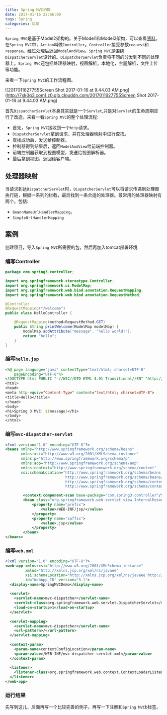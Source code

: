 ```yaml
---
title: Spring MVC初探
date: 2017-01-16 22:56:00
tags: Spring
categories: 后端
---
```


`Spring MVC`是基于Model2架构的。关于Model1和Model2架构，可以查看[资料](http://www.javatpoint.com/model-1-and-model-2-mvc-architecture)。在`Spring MVC`中，`Action`叫做`Controller`。`Controller`接受参数`request`和`response`。经过处理后返回`ModelAndView`。`Spring MVC`是围绕`DispatcherServlet`设计的。`DispatcherServlet`负责将不同的分发到不同的处理器上。`Spring MVC`还包括处理器映射，视图解析，本地化，主题解析，文件上传等功能。<!--more-->

来看一下`Spring MVC`的工作流程图。

![2017011627755Screen Shot 2017-01-16 at 9.44.03 AM.png](http://7xk0q3.com1.z0.glb.clouddn.com/2017011627755Screen Shot 2017-01-16 at 9.44.03 AM.png)

首先`DispatcherServlet`本身其实就是一个`Servlet`,只是对`Servlet`的生命周期进行了改造。来看一看`Spring MVC`的整个处理流程:

- 首先，`Spring MVC`接收到一个`http`请求。
- `DispatcherServlet`拿到请求，并在处理器映射中进行查找。
- 查找成功后，发送给控制器。
- 控制器得到结果后，返回`ModelAndView`给前端控制器。
- 前端控制器获取到视图模型，发送给视图解析器。
- 最后拿到视图，返回给客户端。

## 处理器映射

当请求到达`DispatcherServlet`时，`DispatcherServlet`可以将请求传递到处理器执行链，根据一系列的拦截，最后找到一条合适的处理器。最常用的处理器映射有两个。包括:

- `BeannNameUrlHandlerMapping`。
- `SimpleUrlHandlerMapping`

## 案例

创建项目，导入`Spring MVC`所需要的包，然后再加入tomcat部署环境.

### 编写Controller

```Java
package com.spring3.controller;

import org.springframework.stereotype.Controller;
import org.springframework.ui.ModelMap;
import org.springframework.web.bind.annotation.RequestMapping;
import org.springframework.web.bind.annotation.RequestMethod;

@Controller
@RequestMapping("/welcome")
public class HelloController {

	@RequestMapping(method=RequestMethod.GET)
	public String printWelcome(ModelMap modelMap) {
		modelMap.addAttribute("message", "hello world!");
		return "hello";
	}
}
```

### 编写`hello.jsp`

```jsp
<%@ page language="java" contentType="text/html; charset=UTF-8"
    pageEncoding="UTF-8"%>
<!DOCTYPE html PUBLIC "-//W3C//DTD HTML 4.01 Transitional//EN" "http://www.w3.org/TR/html4/loose.dtd">
<html>
<head>
<meta http-equiv="Content-Type" content="text/html; charset=UTF-8">
<title>Hello</title>
</head>
<body>
<h1>Spring 3 MVC: ${message}</h1>
</body>
</html>
```

### 编写`mvc-dispatcher-servlet`

```xml
<?xml version="1.0" encoding="UTF-8"?>
<beans xmlns="http://www.springframework.org/schema/beans"
       xmlns:xsi="http://www.w3.org/2001/XMLSchema-instance"
       xmlns:p="http://www.springframework.org/schema/p"
       xmlns:aop="http://www.springframework.org/schema/aop"
       xmlns:context="http://www.springframework.org/schema/context"
       xsi:schemaLocation="http://www.springframework.org/schema/beans 
       					   http://www.springframework.org/schema/beans/spring-beans.xsd
       					   http://www.springframework.org/schema/context
       					   http://www.springframework.org/schema/context/spring-context-3.0.xsd">

		<context:component-scan base-package="com.spring3.controller"/>
		<bean class="org.springframework.web.servlet.view.InternalResourceViewResolver">
			<property name="prefix">
				<value>/WEB-INF/jsp/</value>
			</property>
			<property name="suffix">
				<value>.jsp</value>
			</property>
		</bean>
</beans>
```

### 编写`web.xml`

```xml
<?xml version="1.0" encoding="UTF-8"?>
<web-app xmlns:xsi="http://www.w3.org/2001/XMLSchema-instance" 
		 xmlns="http://xmlns.jcp.org/xml/ns/javaee" 
		 xsi:schemaLocation="http://xmlns.jcp.org/xml/ns/javaee http://xmlns.jcp.org/xml/ns/javaee/web-app_3_1.xsd" 
		 id="WebApp_ID" version="3.1">
  <display-name>SpringMVCDemo</display-name>
  
  <servlet>
    <servlet-name>mvc-dispatcher</servlet-name>
    <servlet-class>org.springframework.web.servlet.DispatcherServlet</servlet-class>
    <load-on-startup>1</load-on-startup>
  </servlet>
  
  <servlet-mapping>
  	<servlet-name>mvc-dispatcher</servlet-name>
  	<url-pattern>/</url-pattern>
  </servlet-mapping>
  
  <context-param>
  	<param-name>contextConfigLocation</param-name>
  	<param-value>/WEB-INF/mvc-dispatcher-servlet.xml</param-value>
  </context-param>
  
  <listener>
  	<listener-class>org.springframework.web.context.ContextLoaderListener</listener-class>
  </listener>
</web-app>
```

### 运行结果

先写到这儿，后面再写一个比较完善的例子。再写一下注解和`Spring MVC`b标签。